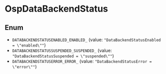 # OspDataBackendStatus

## Enum

* `DATABACKENDSTATUSENABLED_ENABLED_` (value: `"DataBackendStatusEnabled = \"enabled\""`)
* `DATABACKENDSTATUSSUSPENDED_SUSPENDED_` (value: `"DataBackendStatusSuspended = \"suspended\""`)
* `DATABACKENDSTATUSERROR_ERROR_` (value: `"DataBackendStatusError = \"error\""`)
